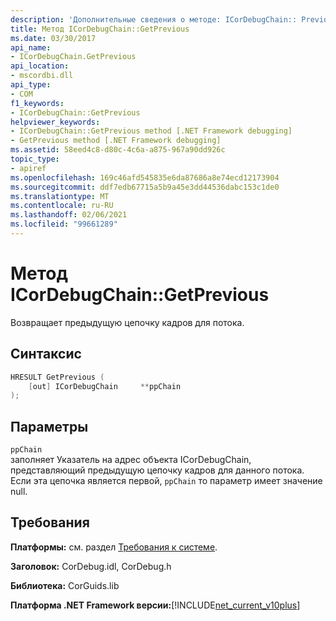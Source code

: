 ```yaml
---
description: 'Дополнительные сведения о методе: ICorDebugChain:: Previous'
title: Метод ICorDebugChain::GetPrevious
ms.date: 03/30/2017
api_name:
- ICorDebugChain.GetPrevious
api_location:
- mscordbi.dll
api_type:
- COM
f1_keywords:
- ICorDebugChain::GetPrevious
helpviewer_keywords:
- ICorDebugChain::GetPrevious method [.NET Framework debugging]
- GetPrevious method [.NET Framework debugging]
ms.assetid: 58eed4c8-d80c-4c6a-a875-967a90dd926c
topic_type:
- apiref
ms.openlocfilehash: 169c46afd545835e6da87686a8e74ecd12173904
ms.sourcegitcommit: ddf7edb67715a5b9a45e3dd44536dabc153c1de0
ms.translationtype: MT
ms.contentlocale: ru-RU
ms.lasthandoff: 02/06/2021
ms.locfileid: "99661289"
---
```

# <a name="icordebugchaingetprevious-method"></a>Метод ICorDebugChain::GetPrevious

Возвращает предыдущую цепочку кадров для потока.  
  
## <a name="syntax"></a>Синтаксис  
  
```cpp  
HRESULT GetPrevious (  
    [out] ICorDebugChain     **ppChain  
);  
```  
  
## <a name="parameters"></a>Параметры  

 `ppChain`  
 заполняет Указатель на адрес объекта ICorDebugChain, представляющий предыдущую цепочку кадров для данного потока. Если эта цепочка является первой, `ppChain` то параметр имеет значение null.  
  
## <a name="requirements"></a>Требования  

 **Платформы:** см. раздел [Требования к системе](../../get-started/system-requirements.md).  
  
 **Заголовок:** CorDebug.idl, CorDebug.h  
  
 **Библиотека:** CorGuids.lib  
  
 **Платформа .NET Framework версии:**[!INCLUDE[net_current_v10plus](../../../../includes/net-current-v10plus-md.md)]

